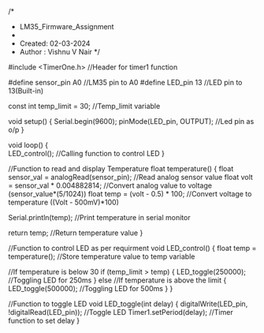 /*
 * LM35_Firmware_Assignment
 *
 * Created: 02-03-2024 
 * Author : Vishnu V Nair
 */ 

#include <TimerOne.h>         //Header for timer1 function

#define sensor_pin A0         //LM35 pin to A0
#define LED_pin 13            //LED pin to 13(Built-in)

const int temp_limit = 30;          //Temp_limit variable

void setup() 
{
  Serial.begin(9600); 
  pinMode(LED_pin, OUTPUT);       //Led pin as o/p
}

void loop() 
{   
  LED_control();        //Calling function to control LED
}

//Function to read and display Temperature
float temperature() 
{
  float sensor_val = analogRead(sensor_pin);            //Read analog sensor value
  float volt = sensor_val * 0.004882814;                   //Convert analog value to voltage (sensor_value*(5/1024))
  float temp = (volt - 0.5) * 100;                        //Convert voltage to temperature ((Volt - 500mV)*100)

  Serial.println(temp);       //Print temperature in serial monitor

  return temp;        //Return temperature value
}

//Function to control LED as per requirment
void LED_control() 
{
  float temp = temperature();       //Store temperature value to temp variable

  //If temperature is below 30
  if (temp_limit > temp) 
  { 
   LED_toggle(250000);      //Toggling LED for 250ms
  } 
  else //If temperature is above the limit
  { 
   LED_toggle(500000);        //Toggling LED for 500ms
  }
}

//Function to toggle LED
void LED_toggle(int delay) 
{
  digitalWrite(LED_pin, !digitalRead(LED_pin));     //Toggle LED
  Timer1.setPeriod(delay);          //Timer function to set delay
}
